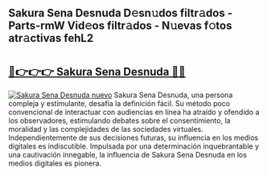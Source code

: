 ## Sakura Sena Desnuda D𝚎sn𝚞dos filtr𝚊dos - Parts-rmW Vid𝚎os filtr𝚊dos - N𝚞evas f𝚘tos atr𝚊ctivas fehL2

# <h2><a href="http://mb0gu8.tromn.icu/?c=Sakura+Sena+Desnuda">🔗👉👉👉 Sakura Sena Desnuda 🔗🔗</a></h2>

[![Sakura Sena Desnuda nuevo](https://i.imgur.com/pEAQMta.gif)](http://mb0gu8.tromn.icu/?c=Sakura+Sena+Desnuda)
Sakura Sena Desnuda, una persona compleja y estimulante, desafía la definición fácil. Su método poco convencional de interactuar con audiencias en línea ha atraído y ofendido a los observadores, estimulando debates sobre el consentimiento, la moralidad y las complejidades de las sociedades virtuales. Independientemente de sus decisiones futuras, su influencia en los medios digitales es indiscutible. Impulsada por una determinación inquebrantable y una cautivación innegable, la influencia de Sakura Sena Desnuda en los medios digitales es pionera.
